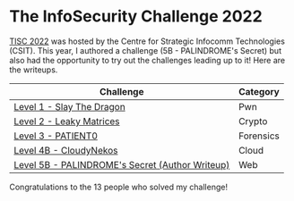 # The InfoSecurity Challenge 2022

[TISC 2022](https://www.csit.gov.sg/events/tisc/tisc-2022) was hosted by the Centre for Strategic Infocomm Technologies (CSIT). This year, I authored a challenge (5B - PALINDROME's Secret) but also had the opportunity to try out the challenges leading up to it! Here are the writeups.

| Challenge                                                                                        | Category  |
| ------------------------------------------------------------------------------------------------ | --------- |
| [Level 1 - Slay The Dragon](level-1-slay-the-dragon.md)                                          | Pwn       |
| [Level 2 - Leaky Matrices](level-2-leaky-matrices.md)                                            | Crypto    |
| [Level 3 - PATIENT0](level-3-patient0.md)                                                        | Forensics |
| [Level 4B - CloudyNekos](level-4b-cloudynekos.md)                                                | Cloud     |
| [Level 5B - PALINDROME's Secret (Author Writeup)](level-5b-palindromes-secret-author-writeup.md) | Web       |

Congratulations to the 13 people who solved my challenge!
